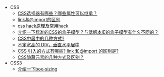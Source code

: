 * CSS
  * [CSS选择器有哪些？哪些属性可以继承？](basic.md)
  * [<span></span>link与@import的区别](link-import.md)
  * [css hack原理及常用hack](css-hack.md)
  * [介绍一下标准的CSS的盒子模型？与低版本IE的盒子模型有什么不同的？](css-1.md)
  * [<span></span>CSS中居中的几种方式?](css-2.md)
  * [<span></span>不定宽高的 DIV，垂直水平居中<span class='new'></span>](css-height.md)
  * [CSS 引入的方式有哪些? link 和@import 的区别是?](css-link.md)
  * [<span></span>CSS隐藏元素的几种方式及区别？](css-hidden.md)
* CSS3
  * [介绍一下box-sizing<span class='new'></span>](css-boxs.md)